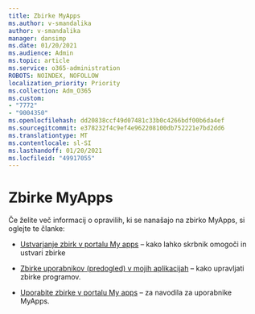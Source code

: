 ```yaml
---
title: Zbirke MyApps
ms.author: v-smandalika
author: v-smandalika
manager: dansimp
ms.date: 01/20/2021
ms.audience: Admin
ms.topic: article
ms.service: o365-administration
ROBOTS: NOINDEX, NOFOLLOW
localization_priority: Priority
ms.collection: Adm_O365
ms.custom:
- "7772"
- "9004350"
ms.openlocfilehash: dd20838ccf49d07481c33b0c4266bdf00b6da4ef
ms.sourcegitcommit: e378232f4c9ef4e962208100db752221e7bd2dd6
ms.translationtype: MT
ms.contentlocale: sl-SI
ms.lasthandoff: 01/20/2021
ms.locfileid: "49917055"
---
```

# <a name="myapps-collections"></a>Zbirke MyApps

Če želite več informacij o opravilih, ki se nanašajo na zbirko MyApps, si oglejte te članke:

- [Ustvarjanje zbirk v portalu My apps](https://docs.microsoft.com/azure/active-directory/manage-apps/access-panel-collections) – kako lahko skrbnik omogoči in ustvari zbirke

- [Zbirke uporabnikov (predogled) v mojih aplikacijah](https://docs.microsoft.com/azure/active-directory/user-help/my-apps-portal-user-collections) – kako upravljati zbirke programov. 

- [Uporabite zbirke v portalu My apps](https://docs.microsoft.com/azure/active-directory/user-help/my-applications-portal-workspaces) – za navodila za uporabnike MyApps.